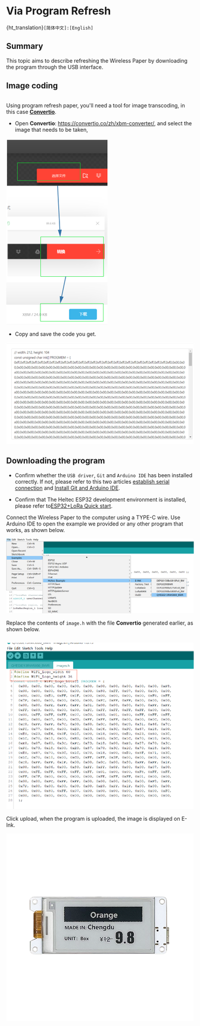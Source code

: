 # Via Program Refresh

{ht_translation}`[简体中文]:[English]`

## Summary

This topic aims to describe refreshing the Wireless Paper by downloading the program through the USB interface.


## Image coding
```{Tip} This screen does not support grayscale, so when making the image, you will need to convert it to a pure black and white image smaller than 250X122.

```
Using program refresh paper, you'll need a tool for image transcoding, in this case [**Convertio**](https://convertio.co/zh/xbm-converter/).

+ Open **Convertio**: https://convertio.co/zh/xbm-converter/, and select the image that needs to be taken, 

![](img/10.png)

+ Copy and save the code you get.

![](img/02.png)

## Downloading the program

+ Confirm whether the `USB driver`, `Git` and `Arduino IDE` has been installed correctly. If not, please refer to this two articles [establish serial connection](https://docs.heltec.org/general/establish_serial_connection.html) and [Install Git and Arduino IDE](https://docs.heltec.org/general/how_to_install_git_and_arduino.html).

+ Confirm that The Heltec ESP32 development environment is installed, please refer to[ESP32+LoRa Quick start](https://docs.heltec.org/en/node/esp32/quick_start.html).

Connect the Wireless Paper to the computer using a TYPE-C wire. Use Arduino IDE to open the example we provided or any other program that works, as shown below.

![](img/03.png)

Replace the contents of `image.h` with the file **Convertio** generated earlier, as shown below.

```{Tip} Be careful to fill in the data of Weight and Hight in the red box part of the figure, rather than copying this part directly.

```

![](img/04.png)

Click upload, when the program is uploaded, the image is displayed on E-Ink.

![](img/05.png)